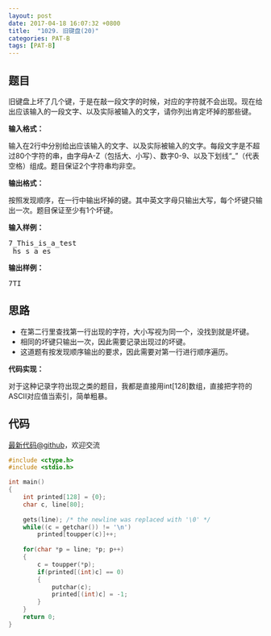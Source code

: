```yaml
---
layout: post
date: 2017-04-18 16:07:32 +0800
title:  "1029. 旧键盘(20)"
categories: PAT-B
tags: [PAT-B]
---
```


## 题目

<div id="problemContent">
<p>
旧键盘上坏了几个键，于是在敲一段文字的时候，对应的字符就不会出现。现在给出应该输入的一段文字、以及实际被输入的文字，请你列出肯定坏掉的那些键。
</p>
<p><b>
输入格式：
</b></p>
<p>输入在2行中分别给出应该输入的文字、以及实际被输入的文字。每段文字是不超过80个字符的串，由字母A-Z（包括大、小写）、数字0-9、以及下划线“_”（代表空格）组成。题目保证2个字符串均非空。
</p>
<p><b>
输出格式：
</b></p>
<p>
按照发现顺序，在一行中输出坏掉的键。其中英文字母只输出大写，每个坏键只输出一次。题目保证至少有1个坏键。</p>
<b>输入样例：</b><pre>
7_This_is_a_test
_hs_s_a_es
</pre>
<b>输出样例：</b><pre>
7TI
</pre>
</div>

## 思路


- 在第二行里查找第一行出现的字符，大小写视为同一个，没找到就是坏键。
- 相同的坏键只输出一次，因此需要记录出现过的坏键。
- 这道题有按发现顺序输出的要求，因此需要对第一行进行顺序遍历。

**代码实现：**

对于这种记录字符出现之类的题目，我都是直接用int[128]数组，直接把字符的ASCII对应值当索引，简单粗暴。

## 代码

[最新代码@github](https://github.com/OliverLew/PAT/blob/master/PATBasic/1029.c)，欢迎交流
```c
#include <ctype.h>
#include <stdio.h>

int main()
{
    int printed[128] = {0};
    char c, line[80];
    
    gets(line); /* the newline was replaced with '\0' */
    while((c = getchar()) != '\n')
        printed[toupper(c)]++;
    
    for(char *p = line; *p; p++) 
    {
        c = toupper(*p);
        if(printed[(int)c] == 0)
        {
            putchar(c);
            printed[(int)c] = -1;
        }
    }
    return 0;
}

```